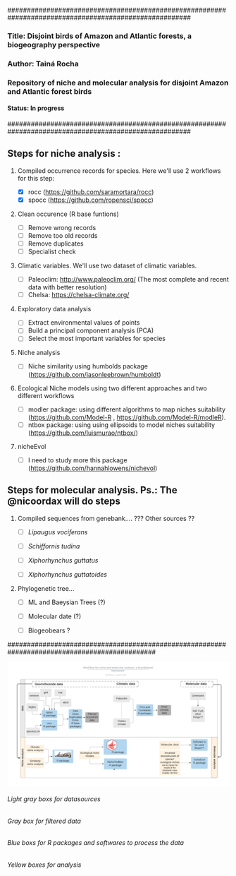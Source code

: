 #######################################################################################################
### Title: Disjoint birds of Amazon and Atlantic forests, a biogeography perspective
### Author: Tainá Rocha
### Repository of niche and molecular analysis for disjoint Amazon and Atlantic forest birds
#### Status: In progress
#######################################################################################################

										
## Steps for niche analysis :

1. Compiled occurrence records for species. Here we'll use 2 workflows for this step:

    - [x] rocc (https://github.com/saramortara/rocc)  
    - [x] spocc (https://github.com/ropensci/spocc)
    
2. Clean occurence (R base funtions)  

    - [ ] Remove wrong records
    - [ ] Remove too old records
    - [ ] Remove duplicates  
    - [ ] Specialist check
    
3. Climatic variables. We'll use two dataset of climatic variables.
 
    - [ ] Paleoclim: http://www.paleoclim.org/ (The most complete and recent data with better resolution)
    - [ ] Chelsa: https://chelsa-climate.org/ 
    
4. Exploratory data analysis 

    - [ ]  Extract environmental values of points 
    - [ ]  Build a principal component analysis (PCA)
    - [ ]  Select the most important variables for species
      
5. Niche analysis 

    - [ ]  Niche similarity using humbolds package (https://github.com/jasonleebrown/humboldt)
      
6. Ecological Niche models using two different approaches and two different workflows

    - [ ] modler package: using different algorithms to map niches suitability  (https://github.com/Model-R , https://github.com/Model-R/modleR).      
    - [ ] ntbox package: using using ellipsoids to model niches suitability (https://github.com/luismurao/ntbox/)
      
 7. nicheEvol
 
    - [ ] I need to study more this package (https://github.com/hannahlowens/nichevol) 
      
## Steps for molecular analysis. Ps.:  The @nicoordax will do steps

1. Compiled sequences from genebank.... ??? Other sources ??

    - [ ] *Lipaugus vociferans*
    - [ ] *Schiffornis tudina*
    - [ ] *Xiphorhynchus guttatus*
    - [ ] *Xiphorhynchus guttatoides* 
     

2. Phylogenetic tree... 

    - [ ] ML and Baeysian Trees (?)
    - [ ] Molecular date (?)
    - [ ] Biogeobears ?
    
    
     
##############################################################################################


![](docs/wf_fw.png)



###### Light gray boxs for datasources
###### Gray box for filtered data
###### Blue boxs for R packages and softwares to process the data
###### Yellow boxes for analysis


